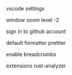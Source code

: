 vscode settings

window zoom level -2

sign in to github account

default formatter prettier

enable breadcrumbs

extensions
rust-analyzer
